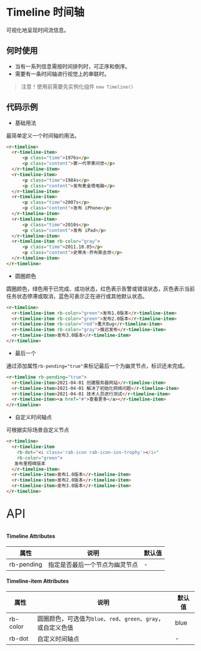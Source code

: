 # Timeline 时间轴

可视化地呈现时间流信息。

## 何时使用

- 当有一系列信息需按时间排列时，可正序和倒序。
- 需要有一条时间轴进行视觉上的串联时。

> 注意！使用前需要先实例化组件  `new Timeline()`

## 代码示例

- 基础用法

最简单定义一个时间轴的用法。

```html
<r-timeline>
  <r-timeline-item>
      <p class="time">1976s</p>
      <p class="content">第一代苹果问世</p>
  </r-timeline-item>
  <r-timeline-item>
      <p class="time">1984s</p>
      <p class="content">发布麦金塔电脑</p>
  </r-timeline-item>
  <r-timeline-item>
      <p class="time">2007s</p>
      <p class="content">发布 iPhone</p>
  </r-timeline-item>
  <r-timeline-item>
      <p class="time">2010s</p>
      <p class="content">发布 iPad</p>
  </r-timeline-item>
  <r-timeline-item rb-color="gray">
      <p class="time">2011.10.05</p>
      <p class="content">史蒂夫·乔布斯去世</p>
  </r-timeline-item>
</r-timeline>
```

- 圆圈颜色 

圆圈颜色，绿色用于已完成、成功状态，红色表示告警或错误状态，灰色表示当前任务状态停滞或取消，蓝色可表示正在进行或其他默认状态。

```html
<r-timeline>
  <r-timeline-item rb-color="green">发布1.0版本</r-timeline-item>
  <r-timeline-item rb-color="green">发布2.0版本</r-timeline-item>
  <r-timeline-item rb-color="red">重大Bug</r-timeline-item>
  <r-timeline-item rb-color="gray">推迟发布</r-timeline-item>
  <r-timeline-item>发布3.0版本</r-timeline-item>
</r-timeline>
```

- 最后一个 

通过添加属性`rb-pending="true"`来标记最后一个为幽灵节点，标识还未完成。

```html
<r-timeline rb-pending="true">
  <r-timeline-item>2021-04-01 创建服务器网站</r-timeline-item>
  <r-timeline-item>2021-04-01 解决了初始化网络问题</r-timeline-item>
  <r-timeline-item>2021-04-01 技术人员进行测试</r-timeline-item>
  <r-timeline-item><a href="#">查看更多</a></r-timeline-item>
</r-timeline>
```

- 自定义时间轴点

可根据实际场景⾃定义节点

```html
<r-timeline>
  <r-timeline-item
    rb-dot="<i class='rab-icon rab-icon-ios-trophy'></i>" 
    rb-color="green">
   发布里程碑版本
  </r-timeline-item>
  <r-timeline-item>发布1.0版本</r-timeline-item>
  <r-timeline-item>发布2.0版本</r-timeline-item>
  <r-timeline-item>发布3.0版本</r-timeline-item>
</r-timeline>
```

<p style="font-size: 32px">API</p>

#### Timeline Attributes

| 属性       | 说明                           | 默认值 |
| ---------- | ------------------------------ | ------ |
| rb-pending | 指定是否最后一个节点为幽灵节点 | -      |

#### Timeline-item  Attributes

| 属性     | 说明                                                         | 默认值 |
| -------- | ------------------------------------------------------------ | ------ |
| rb-color | 圆圈颜色，可选值为`blue`、`red`、`green`、`gray`，或自定义色值 | blue   |
| rb-dot   | 自定义时间轴点                                               | -      |

